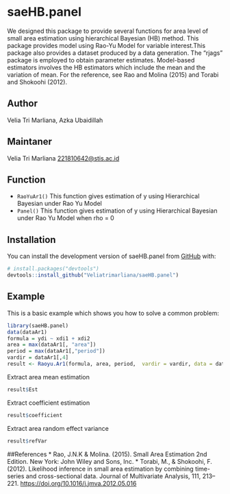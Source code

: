 
<!-- README.md is generated from README.Rmd. Please edit that file -->

# saeHB.panel

We designed this package to provide several functions for area level of
small area estimation using hierarchical Bayesian (HB) method. This
package provides model using Rao-Yu Model for variable interest.This
package also provides a dataset produced by a data generation. The
“rjags” package is employed to obtain parameter estimates. Model-based
estimators involves the HB estimators which include the mean and the
variation of mean. For the reference, see Rao and Molina (2015) and
Torabi and Shokoohi (2012).

## Author

Velia Tri Marliana, Azka Ubaidillah

## Maintaner

Velia Tri Marliana <221810642@stis.ac.id>

## Function

-   `RaoYuAr1()` This function gives estimation of y using Hierarchical
    Bayesian under Rao Yu Model
-   `Panel()` This function gives estimation of y using Hierarchical
    Bayesian under Rao Yu Model when rho = 0

## Installation

You can install the development version of saeHB.panel from
[GitHub](https://github.com/) with:

``` r
# install.packages("devtools")
devtools::install_github("Veliatrimarliana/saeHB.panel")
```

## Example

This is a basic example which shows you how to solve a common problem:

``` r
library(saeHB.panel)
data(dataAr1)
formula = ydi ~ xdi1 + xdi2
area = max(dataAr1[, "area"])
period = max(dataAr1[,"period"])
vardir = dataAr1[,4]
result <- Raoyu.Ar1(formula, area, period,  vardir = vardir, data = dataAr1)
```

Extract area mean estimation

``` r
result$Est
```

Extract coefficient estimation

``` r
result$coefficient
```

Extract area random effect variance

``` r
result$refVar
```

##References \* Rao, J.N.K & Molina. (2015). Small Area Estimation 2nd
Edition. New York: John Wiley and Sons, Inc. \* Torabi, M., & Shokoohi,
F. (2012). Likelihood inference in small area estimation by combining
time-series and cross-sectional data. Journal of Multivariate Analysis,
111, 213–221. <https://doi.org/10.1016/j.jmva.2012.05.016>
